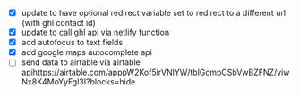 * [X] update to have optional redirect variable set to redirect to a different url (with ghl contact id)
* [X] update to call ghl api via netlify function
* [X] add autofocus to text fields
* [X] add google maps autocomplete api
* [ ] send data to airtable via airtable apihttps://airtable.com/apppW2Kof5irVNlYW/tblGcmpCSbVwBZFNZ/viwNx8K4MoYyFgl3I?blocks=hide

